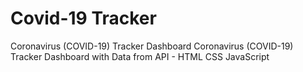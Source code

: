 # Covid-19 Tracker
 Coronavirus (COVID-19) Tracker Dashboard  Coronavirus (COVID-19) Tracker Dashboard with Data from API - HTML CSS JavaScript
